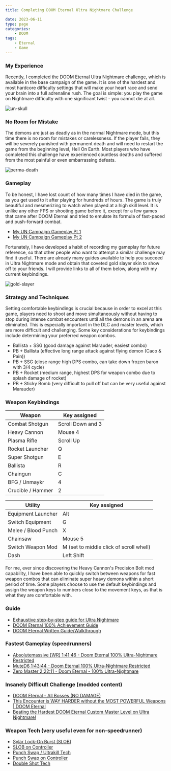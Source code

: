 ```yaml
---
title: Completing DOOM Eternal Ultra Nightmare Challenge

date: 2023-06-11
type: page
categories:
    - DOOM
tags:
    - Eternal
    - Game
---
```


### My Experience
Recently, I completed the DOOM Eternal Ultra Nightmare challenge, which is available in the base campaign of the game. It is one of the hardest and most hardcore difficulty settings that will make your heart race and send your brain into a full adrenaline rush. The goal is simple: you play the game on Nightmare difficulty with one significant twist - you cannot die at all.

![un-skull](https://i.pinimg.com/originals/cd/53/a1/cd53a1f3c69fcc7bce392f7091694906.jpg)

### No Room for Mistake
The demons are just as deadly as in the normal Nightmare mode, but this time there is no room for mistakes or carelessness. If the player fails, they will be severely punished with permanent death and will need to restart the game from the beginning level, Hell On Earth. Most players who have completed this challenge have experienced countless deaths and suffered from the most painful or even embarrassing defeats.

![perma-death](https://i.ytimg.com/vi/VRLXAb2Dp0M/maxresdefault.jpg)

### Gameplay
To be honest, I have lost count of how many times I have died in the game, as you get used to it after playing for hundreds of hours. The game is truly beautiful and mesmerizing to watch when played at a high skill level. It is unlike any other FPS or shooting game before it, except for a few games that came after DOOM Eternal and tried to emulate its formula of fast-paced and push-forward combat.

- [My UN Campaign Gameplay Pt 1](https://www.youtube.com/watch?v=4su2MqY3vjA)
- [My UN Campaign Gameplay Pt 2](https://www.youtube.com/watch?v=s51ixn-qb5A&t=1971s)

Fortunately, I have developed a habit of recording my gameplay for future reference, so that other people who want to attempt a similar challenge may find it useful. There are already many guides available to help you succeed in Ultra Nightmare mode and obtain that coveted gold slayer skin to show off to your friends. I will provide links to all of them below, along with my current keybindings.

![gold-slayer](https://steamuserimages-a.akamaihd.net/ugc/2046369901415547123/B2A509C1939B611B940AE52EF433F1536C6492AF/?imw=5000&imh=5000&ima=fit&impolicy=Letterbox&imcolor=%23000000&letterbox=false)

### Strategy and Techniques
Setting comfortable keybindings is crucial because in order to excel at this game, players need to shoot and move simultaneously without having to stop during intense combat encounters until all the demons in an arena are eliminated. This is especially important in the DLC and master levels, which are more difficult and challenging. Some key considerations for keybindings include determining your preferred weapon combos.

- Ballista + SSG  (good damage against Marauder, easiest combo)
- PB + Ballista (effective long range attack against flying demon (Caco & Pain))
- PB + SSG (close range high DPS combo, can take down frozen baron with 3/4 cycle)
- PB + Rocket (medium range, highest DPS for weapon combo due to splash damage of rocket)
- PB + Sticky Bomb (very difficult to pull off but can be very useful against Marauder)

### Weapon Keybindings
Weapon | Key assigned
--- | ---
Combat Shotgun | Scroll Down and 3
Heavy Cannon | Mouse 4
Plasma Rifle | Scroll Up
Rocket Launcher | Q
Super Shotgun | E
Ballista | R
Chaingun | C
BFG / Unmaykr| 4
Crucible / Hammer| 2

Utility | Key assigned
--- | ---
Equipment Launcher | Alt
Switch Equipment | G
Melee / Blood Punch | X
Chainsaw | Mouse 5
Switch Weapon Mod | M (set to middle click of scroll whell)
Dash | Left Shift

For me, ever since discovering the Heavy Cannon's Precision Bolt mod capability, I have been able to quickly switch between weapons for fast weapon combos that can eliminate super heavy demons within a short period of time. Some players choose to use the default keybindings and assign the weapon keys to numbers close to the movement keys, as that is what they are comfortable with.

### Guide
- [Exhaustive step-by-step guide for Ultra Nightmare](https://steamcommunity.com/sharedfiles/filedetails/?id=2093154742)
- [DOOM Eternal 100% Achievement Guide](https://steamcommunity.com/sharedfiles/filedetails/?id=2031543270)
- [DOOM Eternal Written Guide/Walkthrough](https://steamcommunity.com/sharedfiles/filedetails/?id=2036142586)

### Fastest Gameplay (speedrunners)
- [Absolutemassive [WR] 1:41:46 - Doom Eternal 100% Ultra-Nightmare Restricted](https://www.youtube.com/watch?v=RdMDSUJ9Dpw)
- [MuteD6 1:43:44 - Doom Eternal 100% Ultra-Nightmare Restricted](https://www.youtube.com/watch?v=Rp_ut895PPY)
- [Zero Master 2:22:11 - Doom Eternal - 100% Ultra-Nightmare](https://www.youtube.com/watch?v=01nJjaKlJhU)

### Insanely Difficult Challenge (modded content)
- [DOOM Eternal - All Bosses (NO DAMAGE)](https://www.youtube.com/watch?v=2Nfbt8hfH-Y)
- [This Encounter is WAY HARDER without the MOST POWERFUL Weapons | DOOM Eternal](https://www.youtube.com/watch?v=4cbRbDOaMac)
- [Beating the Hardest DOOM Eternal Custom Master Level on Ultra Nightmare!](https://www.youtube.com/watch?v=4kt8lOXs-2k&t=1050s)

### Weapon Tech (very useful even for non-speedrunner)
- [Sylar Lock-On Burst (SLOB)](https://www.youtube.com/watch?v=H_k7ZgLTXXw&pp=ygUac3lsYXIgZG9vbSBldGVybmFsIGxvY2sgb24%3D)
- [SLOB on Controller](https://www.youtube.com/watch?v=hG57XKhlB5g&pp=ygUac3lsYXIgZG9vbSBldGVybmFsIGxvY2sgb24%3D)
- [Punch Swap / Ultrakill Tech](https://www.youtube.com/watch?v=JV54A3lrXh8&pp=ygUXcHVuY2ggc3dhcCBkb29tIGV0ZXJuYWw%3D)
- [Punch Swap on Controller](https://www.youtube.com/watch?v=QYnF1_6p4w4&pp=ygUXcHVuY2ggc3dhcCBkb29tIGV0ZXJuYWw%3D)
- [Double Shot Tech](https://www.youtube.com/watch?v=tkmzij-F858)